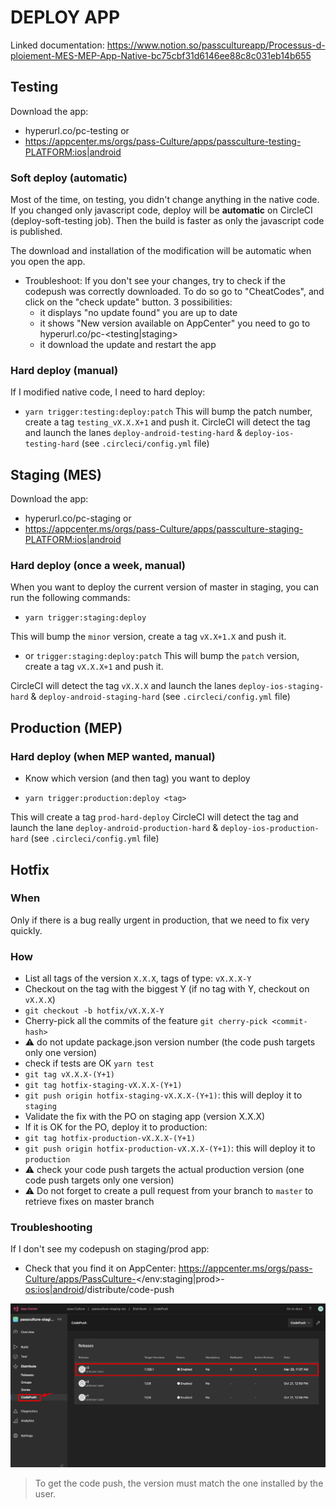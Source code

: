 # DEPLOY APP

Linked documentation: https://www.notion.so/passcultureapp/Processus-d-ploiement-MES-MEP-App-Native-bc75cbf31d6146ee88c8c031eb14b655

## Testing

Download the app:

- hyperurl.co/pc-testing
  or
- https://appcenter.ms/orgs/pass-Culture/apps/passculture-testing-<PLATFORM:ios|android>

### Soft deploy (automatic)

Most of the time, on testing, you didn't change anything in the native code. If you changed only javascript code, deploy will be **automatic** on CircleCI (deploy-soft-testing job).
Then the build is faster as only the javascript code is published.

The download and installation of the modification will be automatic when you open the app.

- Troubleshoot:
  If you don't see your changes, try to check if the codepush was correctly downloaded. To do so go to "CheatCodes", and click on the "check update" button.
  3 possibilities:
  - it displays "no update found" you are up to date
  - it shows "New version available on AppCenter" you need to go to hyperurl.co/pc-<testing|staging>
  - it download the update and restart the app

### Hard deploy (manual)

If I modified native code, I need to hard deploy:

- `yarn trigger:testing:deploy:patch`
  This will bump the patch number, create a tag `testing_vX.X.X+1` and push it.
  CircleCI will detect the tag and launch the lanes `deploy-android-testing-hard` & `deploy-ios-testing-hard` (see `.circleci/config.yml` file)

## Staging (MES)

Download the app:

- hyperurl.co/pc-staging
  or
- https://appcenter.ms/orgs/pass-Culture/apps/passculture-staging-<PLATFORM:ios|android>

### Hard deploy (once a week, manual)

When you want to deploy the current version of master in staging, you can run the following commands:

- `yarn trigger:staging:deploy`

This will bump the `minor` version, create a tag `vX.X+1.X` and push it.

- or `trigger:staging:deploy:patch`
  This will bump the `patch` version, create a tag `vX.X.X+1` and push it.

CircleCI will detect the tag `vX.X.X` and launch the lanes `deploy-ios-staging-hard` & `deploy-android-staging-hard` (see `.circleci/config.yml` file)

## Production (MEP)

### Hard deploy (when MEP wanted, manual)

- Know which version (and then tag) you want to deploy

- `yarn trigger:production:deploy <tag>`

This will create a tag `prod-hard-deploy`
CircleCI will detect the tag and launch the lane `deploy-android-production-hard` & `deploy-ios-production-hard` (see `.circleci/config.yml` file)

## Hotfix

### When

Only if there is a bug really urgent in production, that we need to fix very quickly.

### How

- List all tags of the version `X.X.X`, tags of type: `vX.X.X-Y`
- Checkout on the tag with the biggest Y (if no tag with Y, checkout on `vX.X.X`)
- `git checkout -b hotfix/vX.X.X-Y`
- Cherry-pick all the commits of the feature `git cherry-pick <commit-hash>`
- ⚠️ do not update package.json version number (the code push targets only one version)
- check if tests are OK `yarn test`
- `git tag vX.X.X-(Y+1)`
- `git tag hotfix-staging-vX.X.X-(Y+1)`
- `git push origin hotfix-staging-vX.X.X-(Y+1)`: this will deploy it to `staging`
- Validate the fix with the PO on staging app (version X.X.X)
- If it is OK for the PO, deploy it to production:
- `git tag hotfix-production-vX.X.X-(Y+1)`
- `git push origin hotfix-production-vX.X.X-(Y+1)`: this will deploy it to `production`
- ⚠️ check your code push targets the actual production version (one code push targets only one version)
- ⚠️ Do not forget to create a pull request from your branch to `master` to retrieve fixes on master branch

### Troubleshooting

If I don't see my codepush on staging/prod app:

- Check that you find it on AppCenter: https://appcenter.ms/orgs/pass-Culture/apps/PassCulture-<env></env:staging|prod>-<os:ios|android>/distribute/code-push

![img](./CodePushOnAppCenter.png)

> To get the code push, the version must match the one installed by the user.
